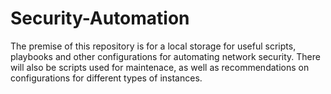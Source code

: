 # Security-Automation

The premise of this repository is for a local storage for useful scripts, playbooks and other configurations for 
automating network security. There will also be scripts used for maintenace, as well as recommendations on configurations for different
types of instances.


